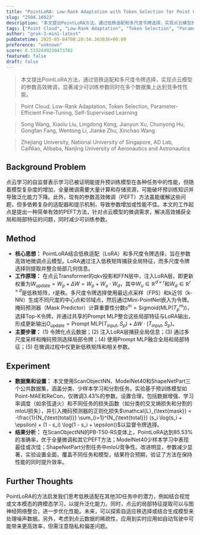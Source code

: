 ```yaml
---
title: "PointLoRA: Low-Rank Adaptation with Token Selection for Point Cloud Learning"
slug: "2504.16023"
description: "本文提出PointLoRA方法，通过低秩适配和多尺度令牌选择，实现点云模型的参数高效微调，显著减少可训练参数同时在多个数据集上达到竞争性性能。"
tags: ["Point Cloud", "Low-Rank Adaptation", "Token Selection", "Parameter-Efficient Fine-Tuning", "Self-Supervised Learning"]
author: "grok-3-mini-latest"
pubDatetime: 2025-05-04T08:28:56.363836+00:00
preference: "unknown"
score: 0.5332449210473782
featured: false
draft: false
---
```


> 本文提出PointLoRA方法，通过低秩适配和多尺度令牌选择，实现点云模型的参数高效微调，显著减少可训练参数同时在多个数据集上达到竞争性性能。

> Point Cloud, Low-Rank Adaptation, Token Selection, Parameter-Efficient Fine-Tuning, Self-Supervised Learning 

> Song Wang, Xiaolu Liu, Lingdong Kong, Jianyun Xu, Chunyong Hu, Gongfan Fang, Wentong Li, Jianke Zhu, Xinchao Wang

> Zhejiang University, National University of Singapore, AD Lab, CaiNiao, Alibaba, Nanjing University of Aeronautics and Astronautics 

## Background Problem

点云学习的自监督表示学习已被证明能提升预训练模型在各种任务中的性能，但随着模型复杂度的增加，全量微调需要大量计算和存储资源，可能破坏预训练知识并导致泛化能力下降。此外，现有的参数高效微调（PEFT）方法虽能缓解这些问题，但多依赖复杂的适配器和提示机制，导致参数增加或性能不佳。本文的工作起点是提出一种简单有效的PEFT方法，针对点云模型的微调需求，解决高效捕获全局和局部特征的问题，同时减少可训练参数。

## Method

* **核心思想：** PointLoRA结合低秩适配（LoRA）和多尺度令牌选择，旨在参数高效地微调点云模型。LoRA通过注入低秩矩阵捕获全局特征，而多尺度令牌选择则提取并整合局部几何信息。
* **工作原理：** 在点云Transformer的qkv投影和FFN层中，注入LoRA层，即更新权重为$W_{\text{update}} = W_p + \Delta W = W_p + W_u \cdot W_d$，其中$W_u \in \mathbb{R}^{d \times r}$和$W_d \in \mathbb{R}^{r \times d}$是低秩矩阵，r是秩。多尺度令牌选择使用最远点采样（FPS）和k近邻（k-NN）生成不同尺度的中心点和邻域点，然后通过Mini-PointNet嵌入为令牌。掩码预测器（Mask Predictor）计算重要性分数$s^m = \text{Sigmoid}(\text{MLP}(T_p^m))$，选择Top-K令牌，并通过共享的Prompt MLP整合这些局部特征与LoRA输出，形成更新输出$O_{\text{update}} = \text{Prompt MLP}(T_{\text{input}}, S_p) + \Delta W \cdot (T_{\text{input}}, S_p)$。
* **主要步骤：** (1) 令牌化点云数据；(2) 注入LoRA层捕获全局信息；(3) 通过多尺度采样和掩码预测选择局部令牌；(4) 使用Prompt MLP融合全局和局部特征；(5) 在微调过程中仅更新低秩矩阵和相关参数。

## Experiment

* **数据集和设置：** 本文使用ScanObjectNN、ModelNet40和ShapeNetPart三个公共数据集，涵盖分类、少样本学习和分割任务。实验基于预训练模型如Point-MAE和ReCon，仅微调3.43%的参数。设置合理，包括数据增强、学习率调度（如余弦退火）和不同任务的损失函数（如分类的交叉熵损失和分割的mIoU损失），并引入掩码预测器的正则化损失$\mathcal{L}_{\text{mask}} = -\frac{1}{N_{\text{total}}} \sum_{i=1}^{N_{\text{total}}} (s_i \log(s_i + \epsilon) + (1 - s_i) \log(1 - s_i + \epsilon))$以监督令牌选择。
* **结果分析：** 在ScanObjectNN的PB-T50-RS变体上，PointLoRA达到85.53%的准确率，优于全量微调和其它PEFT方法；ModelNet40少样本学习中表现最佳或次佳；ShapeNetPart分割任务中mIoU竞争性。改进明显，参数减少显著，实验设置全面，覆盖不同任务和模型，结果符合预期，验证了方法在保持性能的同时提升效率。

## Further Thoughts 

PointLoRA的方法启发我们思考低秩适配在其他3D任务中的潜力，例如结合视觉或文本模态的跨模态学习，以提升泛化能力。同时，点云的局部特征提取可以与图神经网络整合，进一步优化性能。未来，可以探索自适应秩选择或结合生成模型来处理噪声数据。另外，考虑到点云数据的稀疏性，应用到实时应用如自动驾驶中可能带来更高效率，但需注意隐私和偏差问题。